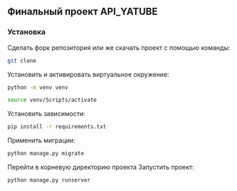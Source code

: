 ## Финальный проект API_YATUBE
### Установка
Сделать форк репозитория или же скачать проект с помощью команды:
```sh
git clone
```
Установить и активировать виртуальное окружение:
```sh
python -m venv venv
```
```sh
source venv/Scripts/activate
```
Установить зависимости:
```sh
pip install -r requirements.txt
```
Применить миграции:
```sh
python manage.py migrate
```
Перейти в корневую директорию проекта
Запустить проект:
```sh
python manage.py runserver
```

